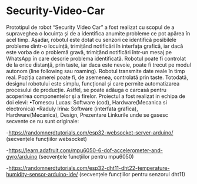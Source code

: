 # Security-Video-Car
Prototipul de robot “Security Video Car” a fost realizat cu scopul
de a supraveghea o locuința și de a identifica anumite probleme ce
pot apărea în acel timp. Așadar, robotul este dotat cu senzori ce
identifică posibilele probleme dintr-o locuință, trimițănd notificări
în interfața grafică, iar dacă este vorba de o problemă gravă,
trimițănd notificări într-un mesaj pe WhatsApp în care descrie
problema identificată. Robotul poate fi controlat de la orice
distanță, prin taste, iar daca este nevoie, poate fi trecut pe modul
autonom (line following sau roaming). Robotul transmite date
reale în timp real. Poziția camerei poate fi, de asemenea, controlată
prin taste.
Totodată, designul robotului este simplu, funcțional și care permite
automatizarea procesului de producție. Astfel, se poate adăuga o
carcasă pentru acoperirea componentelor și a firelor.
Proiectul a fost realizat in echipa de doi elevi:
•Tomescu Lucas: Software (cod), Hardware(Mecanica si electronica)
•Raduly Irina: Software (interfata grafica), Hardware(Mecanica), Design, Prezentare
Linkurile unde se gasesc secvente ce nu sunt originale:

-https://randomnerdtutorials.com/esp32-websocket-server-arduino/ (secvențele funcțiilor websocket)

-https://learn.adafruit.com/mpu6050-6-dof-accelerometer-and-gyro/arduino (secvențele funcțiilor pentru mpu6050)

-https://randomnerdtutorials.com/esp32-dht11-dht22-temperature-humidity-sensor-arduino-ide/ (secvențele funcțiilor pentru senzorul dht11)
